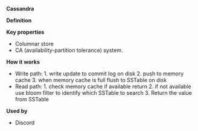 **Cassandra**

**Definition**


**Key properties**
* Columnar store
* CA (availability-partition tolerance) system.

**How it works**
* Write path: 1. write update to commit log on disk 2. push to memory cache 3. when memory cache is full flush to SSTable on disk
* Read path: 1. check memory cache if available return 2. if not available use bloom filter to identify which SSTable to search 3. Return the value from SSTable

**Used by**
* Discord